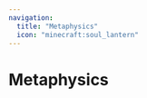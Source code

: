 ```yaml
---
navigation:
  title: "Metaphysics"
  icon: "minecraft:soul_lantern"
---
```


# Metaphysics

<SubPages />